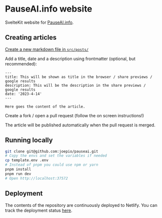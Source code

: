 # PauseAI.info website

SvelteKit website for [PauseAI.info](https://pauseai.info/).

## Creating articles

[Create a new markdown file in `src/posts/`](https://github.com/joepio/pauseai/new/main/src/posts)

Add a title, date and a description using frontmatter (optional, but recommended):

```
---
title: This will be shown as title in the browser / share previews / google results
description: This will be the description in the share previews / google results
date: '2023-4-14'
---

Here goes the content of the article.
```

Create a fork / open a pull request (follow the on screen instructions!)

The article will be published automatically when the pull request is merged.

## Running locally

```sh
git clone git@github.com:joepio/pauseai.git
# Copy the envs and set the variables if needed
cp template.env .env
# Instead of pnpm you could use npm or yarn
pnpm install
pnpm run dev
# Open http://localhost:37572
```

## Deployment

The contents of the repository are continuously deployed to Netlify. You can track the deployment status [here](https://app.netlify.com/sites/pauseai/deploys).

